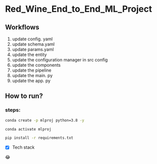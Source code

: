# Red_Wine_End_to_End_ML_Project


## Workflows
1. update config. yaml
2. update schema.yaml
3. update params.yaml
4. update the entity
5. update the configuration manager in src config
6. update the components
7. update the pipeline
8. update the main. py
9. update the app. py

## How to run?

### steps:

``` bash
conda create -p mlproj python=3.8 -y
```

```bash
conda activate mlproj
```

```bash
pip install -r requirements.txt
```

- [x] Tech stack 

:joy:
